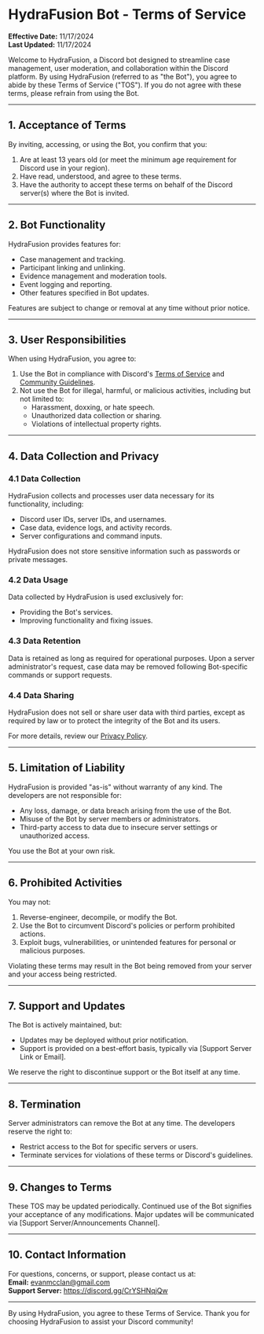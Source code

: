 # HydraFusion Bot - Terms of Service

**Effective Date:** 11/17/2024  
**Last Updated:** 11/17/2024

Welcome to HydraFusion, a Discord bot designed to streamline case management, user moderation, and collaboration within the Discord platform. By using HydraFusion (referred to as "the Bot"), you agree to abide by these Terms of Service ("TOS"). If you do not agree with these terms, please refrain from using the Bot.

---

## 1. Acceptance of Terms
By inviting, accessing, or using the Bot, you confirm that you:
1. Are at least 13 years old (or meet the minimum age requirement for Discord use in your region).
2. Have read, understood, and agree to these terms.
3. Have the authority to accept these terms on behalf of the Discord server(s) where the Bot is invited.

---

## 2. Bot Functionality
HydraFusion provides features for:
- Case management and tracking.
- Participant linking and unlinking.
- Evidence management and moderation tools.
- Event logging and reporting.
- Other features specified in Bot updates.

Features are subject to change or removal at any time without prior notice.

---

## 3. User Responsibilities
When using HydraFusion, you agree to:
1. Use the Bot in compliance with Discord's [Terms of Service](https://discord.com/terms) and [Community Guidelines](https://discord.com/guidelines).
2. Not use the Bot for illegal, harmful, or malicious activities, including but not limited to:
   - Harassment, doxxing, or hate speech.
   - Unauthorized data collection or sharing.
   - Violations of intellectual property rights.

---

## 4. Data Collection and Privacy

### 4.1 Data Collection
HydraFusion collects and processes user data necessary for its functionality, including:
- Discord user IDs, server IDs, and usernames.
- Case data, evidence logs, and activity records.
- Server configurations and command inputs.

HydraFusion does not store sensitive information such as passwords or private messages.

### 4.2 Data Usage
Data collected by HydraFusion is used exclusively for:
- Providing the Bot's services.
- Improving functionality and fixing issues.

### 4.3 Data Retention
Data is retained as long as required for operational purposes. Upon a server administrator's request, case data may be removed following Bot-specific commands or support requests.

### 4.4 Data Sharing
HydraFusion does not sell or share user data with third parties, except as required by law or to protect the integrity of the Bot and its users.

For more details, review our [Privacy Policy](https://github.com/evanmcclan/HydraFusionWiki/blob/main/PrivacyPolicy.md).

---

## 5. Limitation of Liability
HydraFusion is provided "as-is" without warranty of any kind. The developers are not responsible for:
- Any loss, damage, or data breach arising from the use of the Bot.
- Misuse of the Bot by server members or administrators.
- Third-party access to data due to insecure server settings or unauthorized access.

You use the Bot at your own risk.

---

## 6. Prohibited Activities
You may not:
1. Reverse-engineer, decompile, or modify the Bot.
2. Use the Bot to circumvent Discord's policies or perform prohibited actions.
3. Exploit bugs, vulnerabilities, or unintended features for personal or malicious purposes.

Violating these terms may result in the Bot being removed from your server and your access being restricted.

---

## 7. Support and Updates
The Bot is actively maintained, but:
- Updates may be deployed without prior notification.
- Support is provided on a best-effort basis, typically via [Support Server Link or Email].

We reserve the right to discontinue support or the Bot itself at any time.

---

## 8. Termination
Server administrators can remove the Bot at any time. The developers reserve the right to:
- Restrict access to the Bot for specific servers or users.
- Terminate services for violations of these terms or Discord's guidelines.

---

## 9. Changes to Terms
These TOS may be updated periodically. Continued use of the Bot signifies your acceptance of any modifications. Major updates will be communicated via [Support Server/Announcements Channel].

---

## 10. Contact Information
For questions, concerns, or support, please contact us at:  
**Email:** evanmcclan@gmail.com  
**Support Server:** https://discord.gg/CrYSHNqjQw

---

By using HydraFusion, you agree to these Terms of Service. Thank you for choosing HydraFusion to assist your Discord community!
